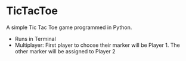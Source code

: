 # TicTacToe
A simple Tic Tac Toe game programmed in Python.

- Runs in Terminal
- Multiplayer: First player to choose their marker will be Player 1. The other marker will be assigned to Player 2

